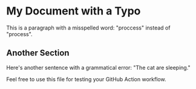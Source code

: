 # My Document with a Typo

This is a paragraph with a misspelled word: "proccess" instead of "process".

## Another Section

Here's another sentence with a grammatical error: "The cat are sleeping."

Feel free to use this file for testing your GitHub Action workflow.
